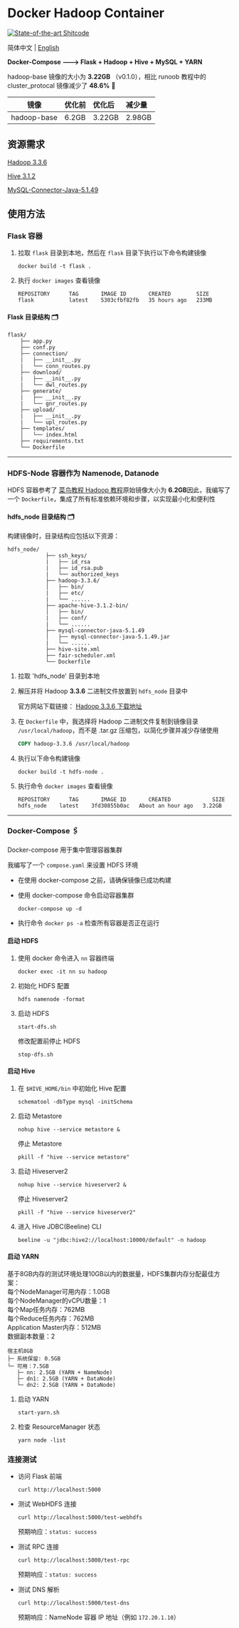 # Docker Hadoop Container

[![State-of-the-art Shitcode](https://img.shields.io/static/v1?label=State-of-the-art&message=Shitcode&color=7B5804)](https://github.com/trekhleb/state-of-the-art-shitcode)

简体中文 | [English](./README.md)

**Docker-Compose ---> Flask + Hadoop + Hive + MySQL + YARN**

hadoop-base 镜像的大小为 **3.22GB** （v0.1.0），相比 runoob 教程中的 cluster_protocal 镜像减少了 **48.6%** 🚀

|    镜像    |优化前|优化后|减少量|
|:----------:|:----|:----|:------|
|hadoop-base|6.2GB|3.22GB|2.98GB|

## 资源需求

[Hadoop 3.3.6](https://dlcdn.apache.org/hadoop/common/hadoop-3.3.6/hadoop-3.3.6.tar.gz)

[Hive 3.1.2](https://dlcdn.apache.org/hive/hive-4.0.1/apache-hive-4.0.1-bin.tar.gz)

[MySQL-Connector-Java-5.1.49](https://dev.mysql.com/get/Downloads/Connector-J/mysql-connector-java-5.1.49.tar.gz)

## 使用方法

### Flask 容器

1. 拉取 `flask` 目录到本地，然后在 `flask` 目录下执行以下命令构建镜像
    ```
    docker build -t flask .
    ```

2. 执行 `docker images` 查看镜像
    ```
    REPOSITORY      TAG       IMAGE ID       CREATED        SIZE
    flask           latest    5303cfbf82fb   35 hours ago   233MB
    ```

#### Flask 目录结构 🗂️

```
flask/
    ├── app.py
    ├── conf.py
    ├── connection/
    |   ├── __init__.py
    |   └── conn_routes.py
    ├── download/
    |   ├── __init__.py
    |   └── dwl_routes.py
    ├── generate/
    |   ├── __init__.py
    |   └── gnr_routes.py
    ├── upload/
    |   ├── __init__.py
    |   └── upl_routes.py
    ├── templates/
    │   └── index.html
    ├── requirements.txt
    └── Dockerfile
```

---

### HDFS-Node 容器作为 Namenode, Datanode

HDFS 容器参考了 [菜鸟教程 Hadoop 教程](https://www.runoob.com/w3cnote/hadoop-tutorial.html)原始镜像大小为 **6.2GB**因此，我编写了一个 `Dockerfile`，集成了所有标准依赖环境和步骤，以实现最小化和便利性

#### hdfs_node 目录结构 🗂️

构建镜像时，目录结构应包括以下资源：


```
hdfs_node/
            ├── ssh_keys/
            |   ├── id_rsa
            |   ├── id_rsa.pub
            |   └── authorized_keys
            ├── hadoop-3.3.6/
            │   ├── bin/
            |   ├── etc/
            |   └── ......
            ├── apache-hive-3.1.2-bin/
            │   ├── bin/
            |   ├── conf/
            |   └── ......
            ├── mysql-connector-java-5.1.49
            │   ├── mysql-connector-java-5.1.49.jar
            |   └── ......
            ├── hive-site.xml
            ├── fair-scheduler.xml
            └── Dockerfile
```
    
1. 拉取 'hdfs_node' 目录到本地

2. 解压并将 Hadoop **3.3.6** 二进制文件放置到 `hdfs_node` 目录中

    官方网站下载链接：
    [Hadoop 3.3.6 下载地址](https://dlcdn.apache.org/hadoop/common/hadoop-3.3.6/hadoop-3.3.6.tar.gz)

3. 在 `Dockerfile` 中，我选择将 Hadoop 二进制文件复制到镜像目录 `/usr/local/hadoop`，而不是 .tar.gz 压缩包，以简化步骤并减少存储使用
    ```Dockerfile
    COPY hadoop-3.3.6 /usr/local/hadoop
    ```

4. 执行以下命令构建镜像
    ```
    docker build -t hdfs-node .
    ```

5. 执行命令 `docker images` 查看镜像
    ```
    REPOSITORY      TAG       IMAGE ID       CREATED             SIZE
    hdfs_node    latest    3fd30855b0ac   About an hour ago   3.22GB
    ```

---

### Docker-Compose 🖇️

Docker-compose 用于集中管理容器集群

我编写了一个 `compose.yaml` 来设置 HDFS 环境

- 在使用 docker-compose 之前，请确保镜像已成功构建

- 使用 docker-compose 命令启动容器集群

    ```
    docker-compose up -d
    ```

- 执行命令 `docker ps -a` 检查所有容器是否正在运行

#### 启动 HDFS

1. 使用 docker 命令进入 `nn` 容器终端

    ```
    docker exec -it nn su hadoop
    ```

2. 初始化 HDFS 配置
    
    ```
    hdfs namenode -format
    ```

3. 启动 HDFS

    ```
    start-dfs.sh
    ```

    修改配置前停止 HDFS

    ```
    stop-dfs.sh
    ```

#### 启动 Hive

1. 在 `$HIVE_HOME/bin` 中初始化 Hive 配置

    ```
    schematool -dbType mysql -initSchema
    ```
2. 启动 Metastore

    ```
    nohup hive --service metastore &
    ```

    停止 Metastore

    ```
    pkill -f "hive --service metastore"
    ```

3. 启动 Hiveserver2

    ```
    nohup hive --service hiveserver2 &
    ```

    停止 Hiveserver2

    ```
    pkill -f "hive --service hiveserver2"
    ```

4. 进入 Hive JDBC(Beeline) CLI

    ```
    beeline -u "jdbc:hive2://localhost:10000/default" -n hadoop
    ```

#### 启动 YARN

基于8GB内存的测试环境处理10GB以内的数据量，HDFS集群内存分配最佳方案：<br>
每个NodeManager可用内存：1.0GB <br>
每个NodeManager的vCPU数量：1 <br>
每个Map任务内存：762MB <br>
每个Reduce任务内存：762MB <br>
Application Master内存：512MB <br>
数据副本数量：2 <br>

```
宿主机8GB
├─ 系统保留: 0.5GB
└─ 可用：7.5GB
   ├─ nn: 2.5GB (YARN + NameNode)
   ├─ dn1: 2.5GB (YARN + DataNode)
   └─ dn2: 2.5GB (YARN + DataNode)
```

1. 启动 YARN
    ```
    start-yarn.sh
    ```

2. 检查 ResourceManager 状态

    ```
    yarn node -list
    ```
    
### 连接测试

- 访问 Flask 前端

    ```
    curl http://localhost:5000
    ```

- 测试 WebHDFS 连接

    ```
    curl http://localhost:5000/test-webhdfs
    ```

    预期响应：`status: success`

- 测试 RPC 连接

    ```
    curl http://localhost:5000/test-rpc
    ```

    预期响应：`status: success`

- 测试 DNS 解析

    ```
    curl http://localhost:5000/test-dns
    ```

    预期响应：NameNode 容器 IP 地址（例如 `172.20.1.10`）
